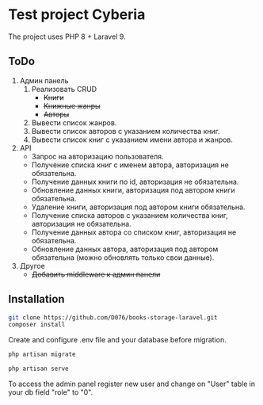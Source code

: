 # Test project Cyberia
The project uses PHP 8 + Laravel 9.

## ToDo
1. Админ панель
   1. Реализовать CRUD
       - ~~Книги~~
       - ~~Книжные жанры~~
       - ~~Авторы~~
   2. Вывести список жанров.
   3. Вывести список авторов с указанием количества книг.
   4. Вывести список книг с указанием имени автора и жанров.
2. API
   - Запрос на авторизацию пользователя.
   - Получение списка книг с именем автора, авторизация не обязательна.
   - Получение данных книги по id, авторизация не обязательна.
   - Обновление данных книги, авторизация под автором книги обязательна.
   - Удаление книги, авторизация под автором книги обязательна.
   - Получение списка авторов с указанием количества книг, авторизация не обязательна.
   - Получение данных автора со списком книг, авторизация не обязательна.
   - Обновление данных автора, авторизация под  автором обязательна (можно обновлять только свои данные).
3. Другое
   - ~~Добавить middleware к админ панели~~

## Installation

```bash
git clone https://github.com/D076/books-storage-laravel.git
composer install
```
Create and configure .env file and your database before migration.
```bash
php artisan migrate
```

```bash
php artisan serve
```

To access the admin panel register new user and change on "User" table in your db field "role" to "0".
